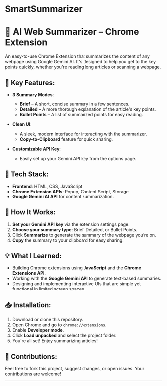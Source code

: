 # SmartSummarizer
# 🚀 AI Web Summarizer – Chrome Extension

An easy-to-use Chrome Extension that summarizes the content of any webpage using Google Gemini AI. It's designed to help you get to the key points quickly, whether you're reading long articles or scanning a webpage.

## 🌟 Key Features:
- **3 Summary Modes**:  
  - **Brief** – A short, concise summary in a few sentences.
  - **Detailed** – A more thorough explanation of the article's key points.
  - **Bullet Points** – A list of summarized points for easy reading.
  
- **Clean UI**:  
  - A sleek, modern interface for interacting with the summarizer.
  - **Copy-to-Clipboard** feature for quick sharing.

- **Customizable API Key**:  
  - Easily set up your Gemini API key from the options page.

## 🔧 Tech Stack:
- **Frontend**: HTML, CSS, JavaScript
- **Chrome Extension APIs**: Popup, Content Script, Storage
- **Google Gemini AI API** for content summarization.

## 📜 How It Works:
1. **Set your Gemini API key** via the extension settings page.
2. **Choose your summary type**: Brief, Detailed, or Bullet Points.
3. Click **Summarize** to generate the summary of the webpage you’re on.
4. **Copy** the summary to your clipboard for easy sharing.

## 💡 What I Learned:
- Building Chrome extensions using **JavaScript** and the **Chrome Extensions API**.
- Working with the **Google Gemini API** to generate text-based summaries.
- Designing and implementing interactive UIs that are simple yet functional in limited screen spaces.

## 📥 Installation:
1. Download or clone this repository.
2. Open Chrome and go to `chrome://extensions`.
3. Enable **Developer mode**.
4. Click **Load unpacked** and select the project folder.
5. You're all set! Enjoy summarizing articles!

## 🤝 Contributions:
Feel free to fork this project, suggest changes, or open issues. Your contributions are welcome!

---



